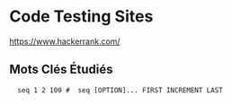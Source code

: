# Code Testing Sites




https://www.hackerrank.com/


## Mots Clés Étudiés

```
  seq 1 2 100 #  seq [OPTION]... FIRST INCREMENT LAST
```

